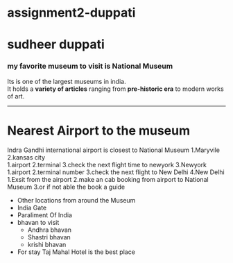 # assignment2-duppati
# sudheer duppati
### my favorite museum to visit is National Museum 


Its is one of the largest museums in india.<br>
It holds a **variety of articles** ranging from **pre-historic era** to modern works of art.

***
# Nearest Airport to the museum
Indra Gandhi international airport is closest to National Museum
1.Maryvile
2.kansas city   
    1.airport
    2.terminal 
    3.check the next flight time to newyork
3.Newyork
    1.airport
    2.terminal number
    3.check the next flight to New Delhi
4.New Delhi
    1.Exsit from the airport
    2.make an cab booking from airport to National Museum
    3.or if not able the book a guide 

* Other locations from around the Museum
* India Gate
* Paraliment Of India
* bhavan to visit
    * Andhra bhavan
    * Shastri bhavan
    * krishi bhavan
* For stay Taj Mahal Hotel is the best place

